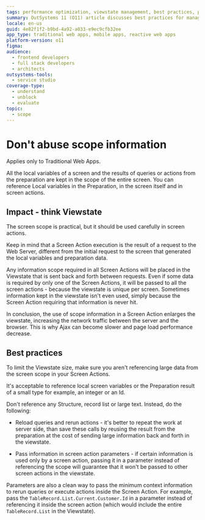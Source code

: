 ```yaml
---
tags: performance optimization, viewstate management, best practices, page load improvement, traditional web apps
summary: OutSystems 11 (O11) article discusses best practices for managing scope information to optimize viewstate size and enhance page load performance.
locale: en-us
guid: 4e82f1f2-b9bd-4a92-a033-e9ec9cfb32ee
app_type: traditional web apps, mobile apps, reactive web apps
platform-version: o11
figma:
audience:
  - frontend developers
  - full stack developers
  - architects
outsystems-tools:
  - service studio
coverage-type:
  - understand
  - unblock
  - evaluate
topic:
  - scope
---
```


# Don't abuse scope information

<div class="info" markdown="1">

Applies only to Traditional Web Apps.

</div>

All the local variables of a screen and the results of queries or actions from the preparation are kept in the scope of the entire screen. You can reference Local variables in the Preparation, in the screen itself and in  screen actions. 

## Impact - think Viewstate

The screen scope is practical, but it should be used carefully in screen actions.

Keep in mind that a Screen Action execution is the result of a request to the Web Server, different from the initial request to the screen that generated the local variables and preparation data.

Any information scope required in all Screen Actions will be placed in the Viewstate that is sent back and forth between requests. Even if some data is required by only one of the Screen Actions, it will be passed to all the screen actions - because the viewstate is unique per screen. Sometimes information kept in the viewstate isn't even used, simply because the Screen Action requiring that information is never hit.

In conclusion, the use of scope information in a Screen Action enlarges the viewstate, increasing the network traffic between the server and the browser. This is why Ajax can become slower and page load performance decrease.

## Best practices

To limit the Viewstate size, make sure you aren't referencing large data from the screen scope in your Screen Actions.

It's acceptable to reference local screen variables or the Preparation result of a small type for example, an integer or an Id.

Don't reference any Structure, record list or large text.
Instead, do the following:

* Reload queries and rerun actions - it's better to repeat the work at server side, than save these calls by reusing the result from the preparation at the cost of sending large information back and forth in the viewstate.

* Pass information in screen action parameters - if certain information is used only by a screen action, passing it in a parameter instead of referencing the scope will guarantee that it won't be passed to other screen actions in the viewstate.

Parameters are also a clean way to pass the minimum context information to rerun queries or execute actions inside the Screen Action. For example, pass the `TableRecord.List.Current.Customer.Id` in a parameter instead of referencing it inside the screen action (which would include the entire `TableRecord.List` in the Viewstate).
